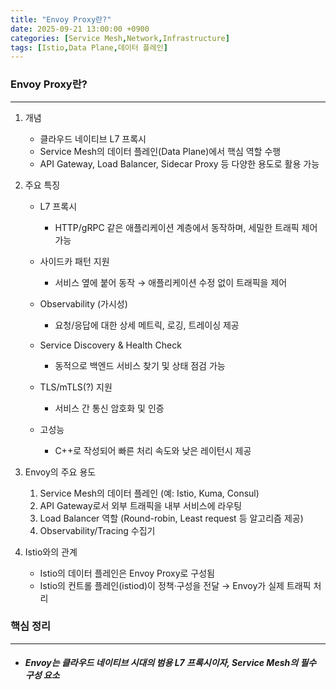 ```yaml
---
title: "Envoy Proxy란?"
date: 2025-09-21 13:00:00 +0900
categories: [Service Mesh,Network,Infrastructure]
tags: [Istio,Data Plane,데이터 플레인]
---
```


### Envoy Proxy란?

---

1. 개념
   - 클라우드 네이티브 L7 프록시
   - Service Mesh의 데이터 플레인(Data Plane)에서 핵심 역할 수행
   - API Gateway, Load Balancer, Sidecar Proxy 등 다양한 용도로 활용 가능


2. 주요 특징
   - L7 프록시 
     - HTTP/gRPC 같은 애플리케이션 계층에서 동작하며, 세밀한 트래픽 제어 가능
   
   - 사이드카 패턴 지원
     - 서비스 옆에 붙어 동작 → 애플리케이션 수정 없이 트래픽을 제어

   - Observability (가시성)
     - 요청/응답에 대한 상세 메트릭, 로깅, 트레이싱 제공

   - Service Discovery & Health Check
     - 동적으로 백엔드 서비스 찾기 및 상태 점검 가능

   - TLS/mTLS(?) 지원
     - 서비스 간 통신 암호화 및 인증

   - 고성능
     - C++로 작성되어 빠른 처리 속도와 낮은 레이턴시 제공
   

3. Envoy의 주요 용도
   1. Service Mesh의 데이터 플레인 (예: Istio, Kuma, Consul)
   2. API Gateway로서 외부 트래픽을 내부 서비스에 라우팅
   3. Load Balancer 역할 (Round-robin, Least request 등 알고리즘 제공)
   4. Observability/Tracing 수집기


4. Istio와의 관계
   - Istio의 데이터 플레인은 Envoy Proxy로 구성됨
   - Istio의 컨트롤 플레인(istiod)이 정책·구성을 전달 → Envoy가 실제 트래픽 처리

### 핵심 정리

---

- ##### ***Envoy는 클라우드 네이티브 시대의 범용 L7 프록시이자, Service Mesh의 필수 구성 요소***

